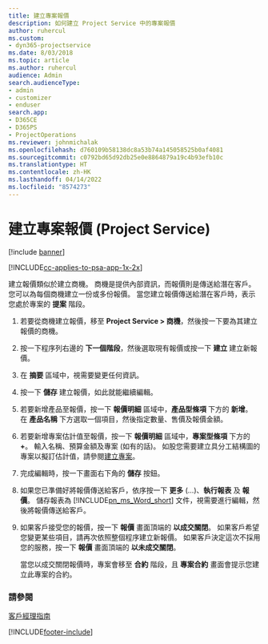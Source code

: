 ```yaml
---
title: 建立專案報價
description: 如何建立 Project Service 中的專案報價
author: ruhercul
ms.custom:
- dyn365-projectservice
ms.date: 8/03/2018
ms.topic: article
ms.author: ruhercul
audience: Admin
search.audienceType:
- admin
- customizer
- enduser
search.app:
- D365CE
- D365PS
- ProjectOperations
ms.reviewer: johnmichalak
ms.openlocfilehash: d760109b58138dc8a53b74a145058525b0af4081
ms.sourcegitcommit: c0792bd65d92db25e0e8864879a19c4b93efb10c
ms.translationtype: HT
ms.contentlocale: zh-HK
ms.lasthandoff: 04/14/2022
ms.locfileid: "8574273"
---
```

# <a name="create-a-project-quote-project-service"></a>建立專案報價 (Project Service)

[!include [banner](../includes/psa-now-project-operations.md)]

[!INCLUDE[cc-applies-to-psa-app-1x-2x](../includes/cc-applies-to-psa-app-1x-2x.md)]

建立報價類似於建立商機。 商機是提供內部資訊，而報價則是傳送給潛在客戶。 您可以為每個商機建立一份或多份報價。 當您建立報價傳送給潛在客戶時，表示您處於專案的 **提案** 階段。  
  
1. 若要從商機建立報價，移至 **Project Service > 商機**，然後按一下要為其建立報價的商機。  
  
2. 按一下程序列右邊的 **下一個階段**，然後選取現有報價或按一下 **建立** 建立新報價。  
  
3. 在 **摘要** 區域中，視需要變更任何資訊。  
  
4. 按一下 **儲存** 建立報價，如此就能繼續編輯。  
  
5. 若要新增產品至報價，按一下 **報價明細** 區域中，**產品型條項** 下方的 **新增**。 在 **產品名稱** 下方選取一個項目，然後指定數量、售價及報價金額。  
  
6. 若要新增專案估計值至報價，按一下 **報價明細** 區域中，**專案型條項** 下方的 **+**。 輸入名稱、預算金額及專案 (如有的話)。 如股您需要建立具分工結構圖的專案以擬訂估計值，請參閱[建立專案](../psa/create-project.md)。  
  
7. 完成編輯時，按一下畫面右下角的 **儲存** 按鈕。  
  
8. 如果您已準備好將報價傳送給客戶，依序按一下 **更多** (...)、**執行報表** 及 **報價**。 儲存報表為 [!INCLUDE[pn_ms_Word_short](../includes/pn-ms-word-short.md)] 文件，視需要進行編輯，然後將報價傳送給客戶。  
  
9. 如果客戶接受您的報價，按一下 **報價** 畫面頂端的 **以成交關閉**。 如果客戶希望您變更某些項目，請再次依照整個程序建立新報價。 如果客戶決定這次不採用您的服務，按一下 **報價** 畫面頂端的 **以未成交關閉**。  
  
   當您以成交關閉報價時，專案會移至 **合約** 階段，且 **專案合約** 畫面會提示您建立此專案的合約。  
  
### <a name="see-also"></a>請參閱  
 [客戶經理指南](../psa/account-manager-guide.md)


[!INCLUDE[footer-include](../includes/footer-banner.md)]
